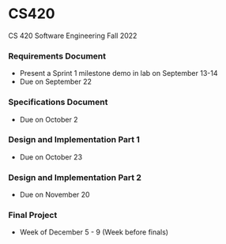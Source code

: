 # CS420
CS 420 Software Engineering Fall 2022

### Requirements Document
- Present a Sprint 1 milestone demo in lab on September 13-14
- Due on September 22

### Specifications Document
- Due on October 2

### Design and Implementation Part 1
- Due on October 23

### Design and Implementation Part 2
- Due on November 20

### Final Project
- Week of December 5 - 9 (Week before finals) 